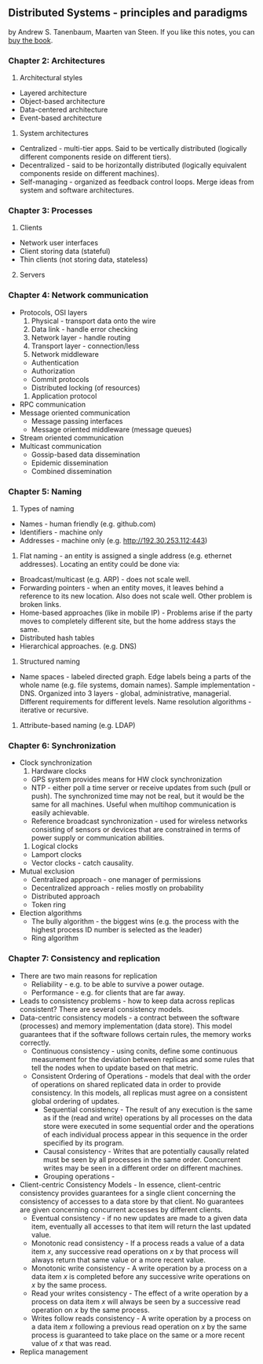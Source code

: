 ## Distributed Systems - principles and paradigms
by Andrew S. Tanenbaum, Maarten van Steen. If you like this notes, you can
[buy the book](https://www.amazon.com/Distributed-Systems-Principles-Andrew-Tanenbaum/dp/153028175X).

### Chapter 2: Architectures

1. Architectural styles
  * Layered architecture
  * Object-based architecture
  * Data-centered architecture
  * Event-based architecture
1. System architectures
  * Centralized - multi-tier apps. Said to be vertically distributed (logically different components reside on different tiers).
  * Decentralized - said to be horizontally distributed (logically equivalent components reside on different machines).
  * Self-managing - organized as feedback control loops. Merge ideas from system and software architectures.

### Chapter 3: Processes
1. Clients
  * Network user interfaces
  * Client storing data (stateful)
  * Thin clients (not storing data, stateless)
2. Servers

### Chapter 4: Network communication
* Protocols, OSI layers
  1. Physical - transport data onto the wire
  1. Data link - handle error checking
  1. Network layer - handle routing
  1. Transport layer - connection/less
  1. Network middleware
    * Authentication
    * Authorization
    * Commit protocols
    * Distributed locking (of resources)
  1. Application protocol
* RPC communication
* Message oriented communication
  * Message passing interfaces
  * Message oriented middleware (message queues)
* Stream oriented communication
* Multicast communication
  * Gossip-based data dissemination
  * Epidemic dissemination
  * Combined dissemination

### Chapter 5: Naming

1. Types of naming
  * Names - human friendly (e.g. github.com)
  * Identifiers - machine only
  * Addresses - machine only (e.g. http://192.30.253.112:443)
1. Flat naming - an entity is assigned a single address (e.g. ethernet addresses). Locating an entity could be done via:
  * Broadcast/multicast (e.g. ARP) - does not scale well.
  * Forwarding pointers - when an entity moves, it leaves behind a reference to its new location. Also does not scale well. Other problem is broken links.
  * Home-based approaches (like in mobile IP) - Problems arise if the party moves to completely different site, but the home address stays the same.
  * Distributed hash tables
  * Hierarchical approaches. (e.g. DNS)
1. Structured naming
  * Name spaces - labeled directed graph. Edge labels being a parts of the whole name (e.g. file systems, domain names). Sample implementation - DNS. Organized into 3 layers - global, administrative, managerial. Different requirements for different levels. Name resolution algorithms - iterative or recursive.
1. Attribute-based naming (e.g. LDAP)

### Chapter 6: Synchronization
* Clock synchronization
  1. Hardware clocks
    * GPS system provides means for HW clock synchronization
    * NTP - either poll a time server or receive updates from such (pull or push). The synchronized time may not be real, but it would be the same for all machines. Useful when multihop communication is easily achievable.
    * Reference broadcast synchronization - used for wireless networks consisting of sensors or devices that are constrained in terms of power supply or communication abilities.
  1. Logical clocks
    * Lamport clocks
    * Vector clocks - catch causality.
* Mutual exclusion
  * Centralized approach - one manager of permissions
  * Decentralized approach - relies mostly on probability
  * Distributed approach
  * Token ring
* Election algorithms
  * The bully algorithm - the biggest wins (e.g. the process with the highest process ID number is selected as the leader)
  * Ring algorithm

### Chapter 7: Consistency and replication
* There are two main reasons for replication
  * Reliability - e.g. to be able to survive a power outage.
  * Performance - e.g. for clients that are far away.
* Leads to consistency problems - how to keep data across replicas consistent? There are several consistency models.
* Data-centric consistency models - a contract between the software (processes) and memory implementation (data store). This model guarantees that if the software follows certain rules, the memory works correctly.
  * Continuous consistency - using conits, define some continuous measurement for the deviation between replicas and some rules that tell the nodes when to update based on that metric.
  * Consistent Ordering of Operations - models that deal with the order of operations on shared replicated data in order to provide consistency. In this models, all replicas must agree on a consistent global ordering of updates.
    * Sequential consistency - The result of any execution is the same as if the (read and write) operations by all processes on the data store were executed in some sequential order and the operations of each individual process appear in this sequence in the order specified by its program.
    * Causal consistency - Writes that are potentially causally related must be seen by all processes in the same order. Concurrent writes may be seen in a different order on different machines.
    * Grouping operations -
* Client-centric Consistency Models - In essence, client-centric
consistency provides guarantees for a single client concerning the consistency of accesses to a data store by that client. No guarantees are given concerning concurrent accesses by different clients.
  * Eventual consistency -  if no new updates are made to a given data item, eventually all accesses to that item will return the last updated value.
  * Monotonic read consistency - If a process reads a value of a data item _x_, any successive read operations on _x_ by that process will always return that same value or a more recent value.
  * Monotonic write consistency - A write operation by a process on a data item _x_ is completed before any successive write operations on _x_ by the same process.
  * Read your writes consistency - The effect of a write operation by a process on data item _x_ will always be seen by a successive read operation on _x_ by the same process.
  * Writes follow reads consistency - A write operation by a process on a data item _x_ following a previous read operation on _x_ by the same process is guaranteed to take place on the same or a more recent value of _x_ that was read.
* Replica management
